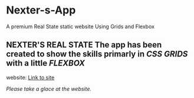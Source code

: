 # Nexter-s-App
A premium Real State static website Using Grids and Flexbox

## NEXTER'S REAL STATE  The app has been created to show the skills primarly in ***CSS GRIDS*** with a little *FLEXBOX*

website: [Link to site](https://aditya23-1994.github.io/Nexter-s-App/)

*Please take a glace at the website.*

